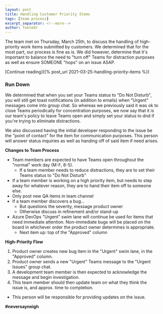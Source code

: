 ```yaml
---
layout: post
title: Handling Customer Priority Items
tags: [team process]
excerpt_separator: <!--more-->
author: footedr
---
```

The team met on Thursday, March 25th, to discuss the handling of high-priority work items submitted by customers. We determined that for the most part, our process is fine as is. We did however, determine that it's important to balance the need to "turn off" Teams for distraction purposes as well as ensure SOMEONE "hops" on an issue ASAP.

[Continue reading]({% post_url 2021-03-25-handling-priority-items %})
<!--more-->

### Run Down
We determined that when you set your Teams status to "Do Not Disturb", you will still get toast notifications (in addition to emails) when "Urgent" messages come into group chat. So whereas we previously said it was ok to close Teams periodically for concentration purposes, we now say that it is our team's policy to leave Teams open and simply set your status to dnd if you're trying to eliminate distractions.

We also discussed having the initial developer responding to the issue be the "point of contact" for the item for communication purposes. This person will answer status inquiries as well as handing off of said item if need arises.

**Changes to Team Process**
- Team members are expected to have Teams open throughout the "normal" work day (M-F, 8-5).
  - If a team member needs to reduce distractions, they are to set their Teams status to "Do Not Disturb"
- If a team member is working on a high priority item, but needs to step away for whatever reason, they are to hand their item off to someone else.
- Only post new QA items in team channel
- If a team member discovers a bug...
  - But questions the severity, message product owner
  - Otherwise discuss in refinement and/or stand-up
- Azure DevOps "Urgent" swim lane will continue be used for items that need immediate attention. Non-immediate bugs will be placed on the board in whichever order the product owner determines is appropriate.
  - Next item up: top of the "Approved" column

**High-Priority Flow**
1. Product owner creates new bug item in the "Urgent" swim lane, in the "Approved" column.
2. Product owner sends a new "Urgent" Teams message to the "Urgent Issues" group chat.
3. A development team member is then expected to acknowledge the message and begin investigation.
4. This team member should then update team on what they think the issue is, and approx. time to completion.
  - This person will be responsible for providing updates on the issue.


**#neversayneigh**